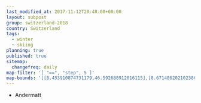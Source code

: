 ```yaml
---
last_modified_at: 2017-11-12T20:48:00+00:00
layout: subpost
group: switzerland-2018
country: Switzerland
tags:
  - winter
  - skiing
planning: true
published: true
sitemap:
  changefreq: daily
map-filter: '[ "==", "step", 5 ]'
map-bounds: '[[8.453910874731179,46.592688912016115],[8.671486202102386,46.67073668194766]]'
---
```


* Andermatt
